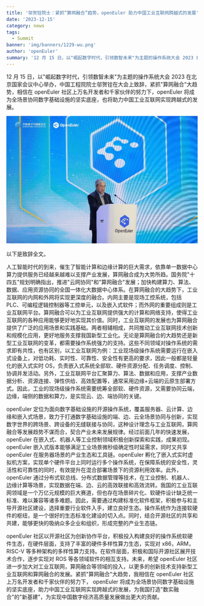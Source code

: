 ```yaml
---
title: '邬贺铨院士：紧抓“算网融合”趋势，openEuler 助力中国工业互联网跨越式的发展'
date: '2023-12-15'
category: news
tags:
  - Summit
banner: 'img/banners/1229-wu.png'
author: 'openEuler'
summary: '12 月 15 日，以"崛起数字时代，引领数智未来"为主题的操作系统大会 2023 在北京国家会议中心举办'
---
```




12 月 15 日，以"崛起数字时代，引领数智未来"为主题的操作系统大会 2023
在北京国家会议中心举办，中国工程院院士邬贺铨在大会上致辞，紧抓"算网融合"大趋势，相信在
openEuler 社区上万名开发者和千家伙伴的努力下，openEuler
将成为全场景协同数字基础设施的坚实底座，也将助力中国工业互联网实现跨越式的发展。


<img src="./media/image1.png" width="1000">

以下是致辞全文。

人工智能时代的到来，催生了智能计算和边缘计算的巨大需求，依靠单一数据中心算力提供服务已经越来越难以支撑产业发展，算网融合成为大势所趋。国务院"十四五"规划明确指出，推进"云网协同"和"算网融合"发展；加快构建算力、算法、数据、应用资源协同的全国一体化大数据中心体系。在算网融合的大趋势下，工业互联网的内网和外网将实现更深度的融合。内网主要是现场工控系统，包括
PLC、可编程逻辑控制器等工控单元，以及嵌入式软件；而外网的重要组成则是工业互联网平台。算网融合可以为工业互联网提供强大的计算和网络支持，使得工业互联网的各种应用能够更好地实现其价值。同时，工业互联网的发展也为算网融合提供了广泛的应用场景和实践基础。两者相辅相成，共同推动工业互联网技术创新和规模化应用，更好地服务支撑我国新型工业化。无论是算网融合的大趋势还是新型工业互联网的变革，都需要操作系统强力的支持。这些不同领域对操作系统的需求即有共性，也有区别，以工业互联网为例：工业现场级操作系统需要运行在嵌入式设备上，对低功耗、实时性、可靠性、安全性有更高的要求，因此一般都是轻量化的嵌入式实时
OS，负责嵌入式系统全部软、硬件资源分配、任务调度、控制、协调并发活动。另外，工业互联网平台汇聚算力、算法、数据和应用，支撑产业数据分析、资源连接、弹性供给、高效配置等，通常采用边缘+云端的云原生部署方式。因此，工业的现场级操作系统需要统筹全部软、硬件资源，又需要协同云端，边缘，端侧的数据和算力，是实现云、边、端协同的关键。

openEuler
定位为面向数字基础设施的开源操作系统，覆盖服务器、云计算、边缘和嵌入式场景，致力于打通数字基础设施的端、边、云全场景协同与创新，实现数字世界的跨场景、跨设备的无缝联接与协同，这种设计理念与工业互联网，算网融合等发展趋势不谋而合，契合产业未来发展规律。经过前面几年的快速发展，openEuler
在嵌入式、机器人等工业控制领域积极创新探索和实践，成果初现。openEuler
嵌入式版本能够满足工业场景微秒级确定性时延需求，同时又共享 openEuler
在服务器场景的产业生态和工具链。openEuler
孵化了嵌入式实时虚拟机方案，实现单个硬件平台上同时运行多个操作系统，在保障系统的安全性，灵活性和可靠性的同时，有效提升在混合部署场景下的资源利用效率。此外，openEuler
通过分布式软总线、分布式数据管理等技术，在工业控制、机器人、边缘计算等场景，实现数据在端、边、云的高效联接和高效流转。我国的工业互联网领域是一个万亿元规模的巨大赛道，但也存在场景碎片化、软硬件设计缺乏统一标准、难以兼容等诸多难题。因此，需要通过构建标准化软件框架，积极参与和主导开源社区建设，选择重要行业软件入手，建立良好生态。操作系统作为连接软硬件的枢纽，是一个很好的生态标准化建设的切入点。同时，结合开源社区的共享和共建，能够更快的吸纳众多企业和组织，形成完整的产业生态链。

openEuler
社区以开源社区为创新协作平台，积极投入构建良好的操作系统软硬件生态，在硬件层面，支持了丰富的硬件多样性算力生态，实现对
x86，ARM，RISC-V
等多种架构的多样性算力支持。在软件层面，积极和国际开源社区展开技术合作，逐步实现对
ROS 等各领域软件的相互支持。未来，希望 openEuler
社区进一步加大对工业互联网，算网融合等领域的投入，以更多的创新技术支持新型工业互联网和算网融合的发展。紧抓"算网融合"大趋势，我相信在
openEuler 社区上万名开发者和千家伙伴的努力下， openEuler
将成为全场景协同数字基础设施的坚实底座，助力中国工业互联网实现跨越式的发展，为我国打造"数实融合"的"新基建"，为实现中国数字经济高质量发展做出更大的贡献。
